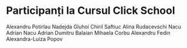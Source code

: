 # Participanți la Cursul Click School
Alexandru Potirlau
Nadejda Gluhoi
Chiril Saftiuc
Alina Rudacevschi
Nacu Adrian
Nacu Adrian
Dumitru Balaian
Mihaela Corbu
Alexandru Fedin
Alexandra-Luiza Popov